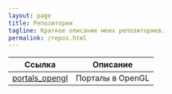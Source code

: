 ```yaml
---
layout: page
title: Репозитории
tagline: Краткое описание моих репозиториев.
permalink: /repos.html
---
```


|Ссылка|Описание|
|-|-|
|[portals_opengl](https://github.com/optozorax/portals_opengl)|Порталы в OpenGL|
